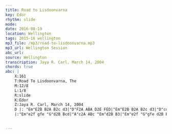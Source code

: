 ```yaml
---
title: Road to Lisdoonvarna
key: Edor
rhythm: slide
mode: 
date: 2016-08-19
location: Wellington
tags: 2015-16 wellington
mp3_file: /mp3/road-to-lisdoonvarna.mp3
mp3_url: Wellington Session
abc_url: 
source: Wellington
transcription: Jaya R. Carl, March 14, 2004
chords: true
abc: |
    X:161
    T:Road To Lisdoonvarna, The
    M:12/8
    L:1/8
    R:slide
    K:Edor
    Z:Jaya R. Carl, March 14, 2004
    D |: "Em"E2B B2A B2c d3|"D"F2A ABA D2E FED|"Em"E2B B2A B2c d3|"D"cdc B2A "Em"B2E E3:|
    |:"Em"e2f gfe "G"d2B Bcd|"A"c2A ABc "Em"d2B B3|"Em"e2f "G"gfe d2B Bcd|"A"cdc "Bm"B2A "Em"B2E E3:|
    
    
---
```


